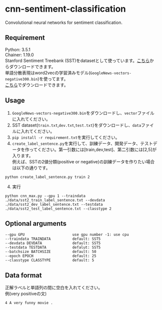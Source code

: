 # cnn-sentiment-classification
Convolutional neural networks for sentiment classification.
## Requirement
Python: 3.5.1  
Chainer: 1.19.0  
Stanford Sentiment Treebank (SST)をdatasetとして使っています。[こちら](https://nlp.stanford.edu/sentiment/)からダウンロードできます。  
単語分散表現はword2vecの学習済みモデル(`GoogleNews-vectors-negative300.bin`)を使ってます。  
[こちら](https://code.google.com/archive/p/word2vec/)でダウンロードできます。  

## Usage
1. `GoogleNews-vectors-negative300.bin`をダウンロードし、`vector`ファイルに入れてください。
2. SST dataset(`train.txt`,`dev.txt`,`test.txt`)をダウンロードし、`data`ファイルに入れてください。
3. `pip install -r requirement.txt`を実行してください。
4. `create_label_sentence.py`を実行して、訓練データ、開発データ、テストデータを作ってください。第一引数には[train,dev,test]、第二引数には[2,5]が入ります。  
例えば、SSTの2値分類(positive or negative)の訓練データを作りたい場合は以下の通りです。  

```
python create_label_sentence.py train 2
```
4. 実行  

```
python cnn_max.py --gpu 1 --traindata ./data/sst2_train_label_sentence.txt --devdata ./data/sst2_dev_label_sentence.txt --testdata ./data/sst2_test_label_sentence.txt --classtype 2
```

## Optional arguments
    --gpu GPU                      use gpu number -1: use cpu
    --traindata TRAINDATA          default: SST5
    --devdata DEVDATA              default: SST5
    --testdata TESTDATA            defalut: SST5
    --batchsize BATCHSIZE          default: 50
    --epoch EPOCH                  default: 25  
    --classtype CLASSTYPE          default: 5   

## Data format
正解ラベルと単語列の間に空白を入れてください。  
例(very positiveの文)

```
4 A very funny movie .
```
